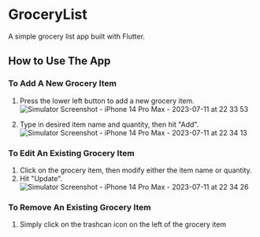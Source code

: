 # GroceryList
A simple grocery list app built with Flutter.

## How to Use The App
### To Add A New Grocery Item
1. Press the lower left button to add a new grocery item.
![Simulator Screenshot - iPhone 14 Pro Max - 2023-07-11 at 22 33 53](https://github.com/s82522658/GroceryList/assets/22390220/eb79f4da-1afd-4065-aa42-f621c63a9993)

2. Type in desired item name and quantity, then hit "Add".
![Simulator Screenshot - iPhone 14 Pro Max - 2023-07-11 at 22 34 13](https://github.com/s82522658/GroceryList/assets/22390220/0ce10702-dfd8-40d1-a2f2-6109383ee977)

### To Edit An Existing Grocery Item
1. Click on the grocery item, then modify either the item name or quantity.
2. Hit "Update".
![Simulator Screenshot - iPhone 14 Pro Max - 2023-07-11 at 22 34 26](https://github.com/s82522658/GroceryList/assets/22390220/f46f0cee-bd81-4d1b-97dd-c721bc35f813)

### To Remove An Existing Grocery Item  
1. Simply click on the trashcan icon on the left of the grocery item
